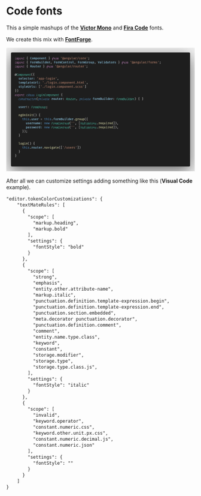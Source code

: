 # Code fonts

This a simple mashups of the **[Victor Mono](https://github.com/rubjo/victor-mono)** and **[Fira Code](https://github.com/tonsky/FiraCode)** fonts.

We create this mix with **[FontForge](https://fontforge.org/en-US/downloads/)**.

![Example](img/code.png)

After all we can customize settings adding something like this (**Visual Code** example).


    "editor.tokenColorCustomizations": {
        "textMateRules": [
          {
            "scope": [
              "markup.heading",
              "markup.bold"
            ],
            "settings": {
              "fontStyle": "bold"
            }
          },
          {
            "scope": [
              "strong",
              "emphasis",
              "entity.other.attribute-name",
              "markup.italic",
              "punctuation.definition.template-expression.begin",
              "punctuation.definition.template-expression.end",
              "punctuation.section.embedded",
              "meta.decorator punctuation.decorator",
              "punctuation.definition.comment",
              "comment",
              "entity.name.type.class",
              "keyword",
              "constant",
              "storage.modifier",
              "storage.type",
              "storage.type.class.js",
            ],
            "settings": {
              "fontStyle": "italic"
            }
          },
          {
            "scope": [
              "invalid",
              "keyword.operator",
              "constant.numeric.css",
              "keyword.other.unit.px.css",
              "constant.numeric.decimal.js",
              "constant.numeric.json"
            ],
            "settings": {
              "fontStyle": ""
            }
          }
        ]
    }
